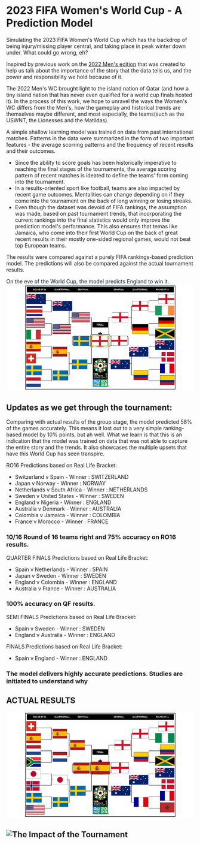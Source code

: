 # 2023 FIFA Women's World Cup - A Prediction Model
Simulating the 2023 FIFA Women's World Cup which has the backdrop of being injury/missing player central, and taking place in peak winter down under. What could go wrong, eh?

Inspired by previous work on the [2022 Men's edition](https://github.com/gowtham291/2022_fifa-mens_wc) that was created to help us talk about the importance of the story that the data tells us, and the power and responsibility we hold because of it.

The 2022 Men's WC brought light to the island nation of Qatar (and how a tiny island nation that has never even qualified for a world cup finals hosted it). In the process of this work, we hope to unravel the ways the Women's WC differs from the Men's, how the gameplay and historical trends are themselves maybe different, and most especially, the teams(such as the USWNT, the Lionesses and the Matildas).

A simple shallow learning model was trained on data from past international matches. Patterns in the data were summarized in the form of two important features - the average scorring patterns and the frequency of recent results and their outcomes. 
- Since the ability to score goals has been historically imperative to reaching the final stages of the tournaments, the average scoring pattern of recent matches is ideated to define the teams' form coming into the tournament.
- In a results-oriented sport like football, teams are also impacted by recent game outcomes. Mentalities can change depending on if they come into the tournament on the back of long winning or losing streaks.
- Even though the dataset was devoid of FIFA rankings, the assumption was made, based on past tournament trends, that incorporating the current rankings into the final statistics would only improve the prediction model's performance. This also ensures that temas like Jamaica, who come into their first World Cup on the back of great recent results in their mostly one-sided regional games, would not beat top European teams.  

The results were compared against a purely FIFA rankings-based prediction model. The predictions will also be compared against the actual tournament results. 

On the eve of the World Cup, the model predicts England to win it. 
![Knockout Stage Prediction Bracket(based on Form-based Model)](Images/model-based.png)


## Updates as we get through the tournament:

Comparing with actual results of the group stage, the model predicted 58% of the games accurately. This means it lost out to a very simple ranking-based model by 10% points, but ah well. What we learn is that this is an indication that the model was trained on data that was not able to capture the entire story and the trends. It also showcases the multiple upsets that have this World Cup has seen transpire.


RO16 Predictions based on Real Life Bracket:
- Switzerland v Spain - Winner : SWITZERLAND
- Japan v Norway - Winner : NORWAY
- Netherlands v South Africa - Winner : NETHERLANDS
- Sweden v United States - Winner : SWEDEN
- England v Nigeria - Winner : ENGLAND
- Australia v Denmark - Winner : AUSTRALIA
- Colombia v Jamaica - Winner : COLOMBIA
- France v Morocco - Winner : FRANCE


### 10/16 Round of 16 teams right and 75% accuracy on RO16 results.


QUARTER FINALS Predictions based on Real Life Bracket:
 - Spain v Netherlands - Winner : SPAIN
 - Japan v Sweden - Winner : SWEDEN
 - England v Colombia - Winner : ENGLAND
 - Australia v France - Winner : AUSTRALIA

### 100% accuracy on QF results.

SEMI FINALS Predictions based on Real Life Bracket:
 - Spain v Sweden - Winner : SWEDEN
 - England v Australia - Winner : ENGLAND

FINALS Predictions based on Real Life Bracket:
 - Spain v England - Winner : ENGLAND

### The model delivers highly accurate predictions. Studies are initiated to understand why

## ACTUAL RESULTS
![Knockout Stage Prediction Bracket(as of the end of the group stage)](Images/actual.png)

## ![The Impact of the Tournament](https://www.youtube.com/watch?v=rPy7lSY_X2E)

